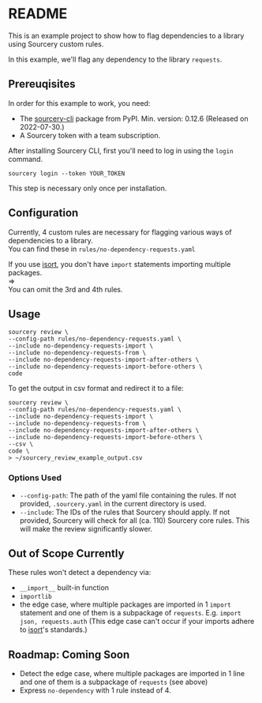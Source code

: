 # README

This is an example project to show how to flag dependencies to a library using Sourcery custom rules.

In this example, we'll flag any dependency to the library `requests`.

## Prereuqisites

In order for this example to work, you need:

* The [sourcery-cli](https://pypi.org/project/sourcery-cli/) package from PyPI. Min. version: 0.12.6 (Released on 2022-07-30.)
* A Sourcery token with a team subscription.
  
After installing Sourcery CLI, first you'll need to log in using the `login` command.

```
sourcery login --token YOUR_TOKEN
```

This step is necessary only once per installation.

## Configuration

Currently, 4 custom rules are necessary for flagging various ways of dependencies to a library.  
You can find these in `rules/no-dependency-requests.yaml`

If you use [isort](https://pycqa.github.io/isort/), you don't have `import` statements importing multiple packages.  
=>  
You can omit the 3rd and 4th rules.

## Usage

```
sourcery review \
--config-path rules/no-dependency-requests.yaml \
--include no-dependency-requests-import \
--include no-dependency-requests-from \
--include no-dependency-requests-import-after-others \
--include no-dependency-requests-import-before-others \
code
```

To get the output in csv format and redirect it to a file:

```
sourcery review \
--config-path rules/no-dependency-requests.yaml \
--include no-dependency-requests-import \
--include no-dependency-requests-from \
--include no-dependency-requests-import-after-others \
--include no-dependency-requests-import-before-others \
--csv \
code \
> ~/sourcery_review_example_output.csv
```

### Options Used

* `--config-path`: The path of the yaml file containing the rules. If not provided, `.sourcery.yaml` in the current directory is used.
* `--include`: The IDs of the rules that Sourcery should apply. If not provided, Sourcery will check for all (ca. 110) Sourcery core rules. This will make the review significantly slower.

## Out of Scope Currently

These rules won't detect a dependency via:

* `__import__` built-in function
* `importlib`
* the edge case, where multiple packages are imported in 1 `import` statement and one of them is a subpackage of `requests`. E.g. `import json, requests.auth` (This edge case can't occur if your imports adhere to [isort](https://pycqa.github.io/isort/)'s standards.)

## Roadmap: Coming Soon

* Detect the edge case, where multiple packages are imported in 1 line and one of them is a subpackage of `requests` (see above)
* Express `no-dependency` with 1 rule instead of 4.